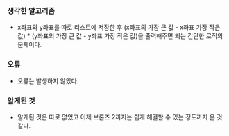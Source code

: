 ### 생각한 알고리즘
 - x좌표와 y좌표를 따로 리스트에 저장한 후 (x좌표의 가장 큰 값 - x좌표 가장 작은 값) * (y좌표의 가장 큰 값 - y좌표 가장 작은 값)을 출력해주면 되는 간단한 로직의 문제이다.

### 오류
 - 오류는 발생하지 않았다.

### 알게된 것
 - 알게된 것은 따로 없었고 이제 브론즈 2까지는 쉽게 해결할 수 있는 정도까지 온 것 같다.
